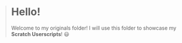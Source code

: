 > # Hello!
> Welcome to my originals folder! I will use this folder to showcase my **Scratch Userscripts**! :smiley: 

